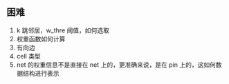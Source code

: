 ## 困难
1. k 跳邻居，w_thre 阈值，如何选取
2. 权重函数如何计算
3. 有向边
4. cell 类型
5. net 的权重信息不是直接在 net 上的，更准确来说，是在 pin 上的，这如何数据结构进行表示
